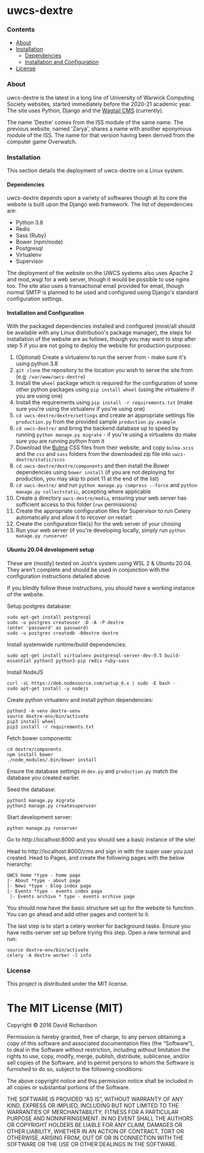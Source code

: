 # uwcs-dextre

### Contents
* [About](#about)
* [Installation](#installation)
  * [Dependencies](#dependencies)
  * [Installation and Configuration](#installation-and-configuration)
* [License](#license)

### About
uwcs-dextre is the latest in a long line of University of Warwick Computing Society websites, started immediately before the 2020-21 academic year. The site uses Python, Django and the [Wagtail CMS](https://github.com/torchbox/wagtail) (currently).

The name 'Dextre' comes from the ISS module of the same name. The previous website, named 'Zarya', shares a name with another eponymous module of the ISS. The name for that version having been derived from the computer game Overwatch.

### Installation
This section details the deployment of uwcs-dextre on a Linux system.

#### Dependencies
uwcs-dextre depends upon a variety of softwares though at its core the website is built upon the Django web framework. The list of dependencies are:

* Python 3.8
* Redis
* Sass (Ruby)
* Bower (npm/node)
* Postgresql
* Virtualenv
* Supervisor

The deployment of the website on the UWCS systems also uses Apache 2 and mod_wsgi for a web server, though it would be possible to use nginx too. The site also uses a transactional email provided for email, though normal SMTP is planned to be used and configured using Django's standard configuration settings.

#### Installation and Configuration
With the packaged dependencies installed and configured (most/all should be available with any Linux distribution's package manager), the steps for installation of the website are as follows, though you may want to stop after step 5 if you are not going to deploy the website for production purposes:

1. (Optional) Create a virtualenv to run the server from - make sure it's using python 3.8
2. `git clone` the repository to the location you wish to serve the site from (e.g: `/var/www/uwcs-dextre`)
3. Install the `wheel` package which is required for the configuration of some other python packages using `pip install wheel` (using the virtualenv if you are using one)   
4. Install the requirements using `pip install -r requirements.txt` (make sure you're using the virtualenv if you're using one)
5. `cd uwcs-dextre/dextre/settings` and create an appropriate settings file `production.py` from the provided sample `production.py.example`
6. `cd uwcs-dextre/` and bring the backend database up to speed by running `python manage.py migrate` - if you're using a virtualenv do make sure you are running python from it
7. Download the [Bulma](https://bulma.io/) CSS files from their website, and copy `bulma.scss` and the `css` and `sass` folders from the downloaded zip file into `uwcs-dextre/static/scss`
8. `cd uwcs-dextre/dextre/components` and then install the Bower dependencies using `bower install` (if you are not deploying for production, you may skip to point 11 at the end of the list)
9. `cd uwcs-dextre/` and run `python manage.py compress --force` and `python manage.py collectstatic`, accepting where applicable
10. Create a directory `uwcs-dextre/media`, ensuring your web server has sufficient access to this folder (`rwx` permissions)
11. Create the appropriate configuration files for Supervisor to run Celery automatically and allow it to recover on restart
12. Create the configuration file(s) for the web server of your chosing
13. Run your web server (if you're developing locally, simply run `python manage.py runserver`

#### Ubuntu 20.04 development setup
These are (mostly) tested on Josh's system using WSL 2 & Ubuntu 20.04. They aren't complete and should be used in conjunction with the configuration instructions detailed above.

If you blindly follow these instructions, you should have a working instance of the website.

Setup postgres database:
```
sudo apt-get install postgresql
sudo -u postgres createuser -D -A -P dextre
(enter 'password' as password)
sudo -u postgres createdb -0dextre dextre
```

Install systemwide runtime/build dependencies:
```
sudo apt-get install virtualenv postgresql-server-dev-9.5 build-essential python3 python3-pip redis ruby-sass
```

Install NodeJS
```
curl -sL https://deb.nodesource.com/setup_6.x | sudo -E bash -
sudo apt-get install -y nodejs
```

Create python virtualenv and install python dependencies:
```
python3 -m venv dextre-venv
source dextre-env/bin/activate
pip3 install wheel
pip3 install -r requirements.txt
```

Fetch bower components:
```
cd dextre/components
npm install bower
./node_modules/.bin/bower install
```

Ensure the database settings in `dev.py` and `production.py` match the database you created earlier.

Seed the database:
```
python3 manage.py migrate
python3 manage.py createsuperuser
```

Start development server:
```
python manage.py runserver
```

Go to http://localhost:8000 and you should see a basic instance of the site!

Head to http://localhost:8000/cms and sign in with the super user you just created. Head to Pages, and create the following pages with the below hierarchy:
```
UWCS Home *type - home page
|- About *type - about page
|- News *type - blog index page
|- Events *type - events index page
 |- Events archive * type - events archive page
```

You should now have the basic structure set up for the website to function. You can go ahead and add other pages and content to it.

The last step is to start a celery worker for background tasks. Ensure you have redis-server set up before trying this step. Open a new terminal and run:

```
source dextre-env/bin/activate
celery -A dextre worker -l info
```

### License
This project is distributed under the MIT license.

The MIT License (MIT)
=====================

Copyright © 2016 David Richardson

Permission is hereby granted, free of charge, to any person
obtaining a copy of this software and associated documentation
files (the “Software”), to deal in the Software without
restriction, including without limitation the rights to use,
copy, modify, merge, publish, distribute, sublicense, and/or sell
copies of the Software, and to permit persons to whom the
Software is furnished to do so, subject to the following
conditions:

The above copyright notice and this permission notice shall be
included in all copies or substantial portions of the Software.

THE SOFTWARE IS PROVIDED “AS IS”, WITHOUT WARRANTY OF ANY KIND,
EXPRESS OR IMPLIED, INCLUDING BUT NOT LIMITED TO THE WARRANTIES
OF MERCHANTABILITY, FITNESS FOR A PARTICULAR PURPOSE AND
NONINFRINGEMENT. IN NO EVENT SHALL THE AUTHORS OR COPYRIGHT
HOLDERS BE LIABLE FOR ANY CLAIM, DAMAGES OR OTHER LIABILITY,
WHETHER IN AN ACTION OF CONTRACT, TORT OR OTHERWISE, ARISING
FROM, OUT OF OR IN CONNECTION WITH THE SOFTWARE OR THE USE OR
OTHER DEALINGS IN THE SOFTWARE.
